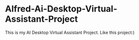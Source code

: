 # Alfred-Ai-Desktop-Virtual-Assistant-Project
This is my AI Desktop Virtual Assistant Project.
Like this project:)

